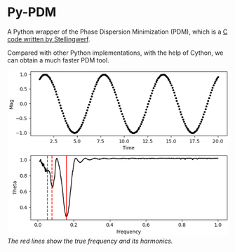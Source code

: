 # Py-PDM

A Python wrapper of the Phase Dispersion Minimization (PDM), which is a [C code written by Stellingwerf](https://www.stellingwerf.com/rfs-bin/index.cgi?action=PageView&id=34).

Compared with other Python implementations, with the help of Cython, we can obtain a much faster PDM tool.

![Example result](/Py-PDM-example.png)
*The red lines show the true frequency and its harmonics.*
